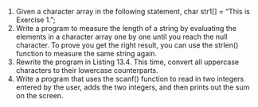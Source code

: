 1. Given a character array in the following statement,
	char str1[] = “This is Exercise 1.”;
2. Write a program to measure the length of a string by evaluating the elements in a
character array one by one until you reach the null character. To prove you get the
right result, you can use the strlen() function to measure the same string again.
3. Rewrite the program in Listing 13.4. This time, convert all uppercase characters to
their lowercase counterparts.
4. Write a program that uses the scanf() function to read in two integers entered by
the user, adds the two integers, and then prints out the sum on the screen.
